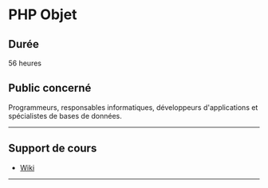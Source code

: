 # PHP Objet

## Durée

56 heures

## Public concerné

Programmeurs, responsables informatiques, développeurs d'applications et spécialistes de bases de données.

___

## Support de cours

* [Wiki](https://github.com/seeren-training/PHP-Object/wiki)

___
